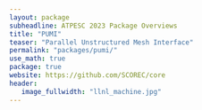```yaml
---
layout: package
subheadline: ATPESC 2023 Package Overviews
title: "PUMI"
teaser: "Parallel Unstructured Mesh Interface"
permalink: "packages/pumi/"
use_math: true
package: true
website: https://github.com/SCOREC/core
header:
   image_fullwidth: "llnl_machine.jpg"
---
```

